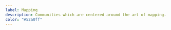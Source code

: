 ```yaml
---
label: Mapping
description: Communities which are centered around the art of mapping.
color: "#52a0ff"
---
```

